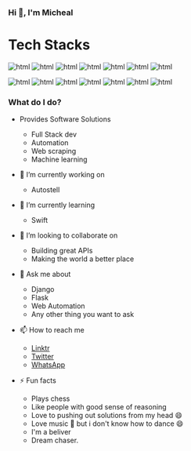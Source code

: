 ### Hi 👋, I'm Micheal

# Tech Stacks
<img src="https://img.shields.io/badge/python-3670A0?style=for-the-badge&logo=python&logoColor=ffdd54" alt="html"/><span>  </span><img src="https://img.shields.io/badge/django-%23092E20.svg?style=for-the-badge&logo=django&logoColor=white" alt="html"/><span>  </span><img src="https://img.shields.io/badge/DJANGO-REST-ff1709?style=for-the-badge&logo=django&logoColor=white&color=ff1709&labelColor=gray" alt="html"/><span>  </span><img src="https://img.shields.io/badge/flask-%23000.svg?style=for-the-badge&logo=flask&logoColor=white" alt="html"/><span>  </span><img src="https://img.shields.io/badge/HTML5-E34F26?style=for-the-badge&logo=html5&logoColor=white" alt="html"/><span>  </span><img src="https://img.shields.io/badge/javascript-%23323330.svg?style=for-the-badge&logo=javascript&logoColor=%23F7DF1E" alt="html"/><span>  </span><img src="https://img.shields.io/badge/css3-%231572B6.svg?style=for-the-badge&logo=css3&logoColor=white" alt="html"/><span>  </span>

<img src="https://img.shields.io/badge/TensorFlow-%23FF6F00.svg?style=for-the-badge&logo=TensorFlow&logoColor=white" alt="html"/><span>  </span><img src="https://img.shields.io/badge/Keras-%23D00000.svg?style=for-the-badge&logo=Keras&logoColor=white" alt="html"/><span>  </span><img src="https://img.shields.io/badge/Matplotlib-%23#ffffff.svg?style=for-the-badge&logo=Matplotlib&logoColor=white" alt="html"/><span>  </span><img src="https://img.shields.io/badge/pandas-%23150458.svg?style=for-the-badge&logo=pandas&logoColor=white" alt="html"/><span>  </span><img src="https://img.shields.io/badge/scikit--learn-%23F7931E.svg?style=for-the-badge&logo=scikit-learn&logoColor=white" alt="html"/><span>  </span><img src="https://img.shields.io/badge/-selenium-%43B02A?style=for-the-badge&logo=selenium&logoColor=white" alt="html"/><span>  </span><img src="https://img.shields.io/badge/docker-%230db7ed.svg?style=for-the-badge&logo=docker&logoColor=white" alt="html"/>


### What do I do? 
* Provides Software Solutions

  * Full Stack dev
  * Automation
  * Web scraping 
  * Machine learning 


<!--
**MichealDavid1/MichealDavid1** is a ✨ _special_ ✨ repository because its `README.md` (this file) appears on your GitHub profile.

Here are some ideas to get you started:
--> 

* 🔭 I’m currently working on 
  * Autostell 
  
* 🌱 I’m currently learning 
  * Swift
  
* 👯 I’m looking to collaborate on 
  * Building great APIs 
  * Making the world a better place

* 💬 Ask me about 
  * Django
  * Flask
  * Web Automation
  * Any other thing you want to ask
  
* 📫 How to reach me
  * [Linktr](https://linktr.ee/michealcodes)
  * [Twitter](https://twitter.com/MichealCodes)
  * [WhatsApp](https://wa.me/message/7IHNGJG2O42HF1)
  
* ⚡ Fun facts
  * Plays chess
  * Like people with good sense of reasoning
  * Love to pushing out solutions from my head :smile:
  * Love music :musical_note: but i don't know how to dance :smile:
  * I'm a beliver
  * Dream chaser.
